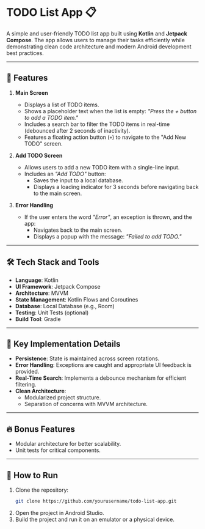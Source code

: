 # TODO List App 📋

A simple and user-friendly TODO list app built using **Kotlin** and **Jetpack Compose**. The app allows users to manage their tasks efficiently while demonstrating clean code architecture and modern Android development best practices.

---

## 📱 Features

1. **Main Screen**
   - Displays a list of TODO items.
   - Shows a placeholder text when the list is empty: *"Press the + button to add a TODO item."*
   - Includes a search bar to filter the TODO items in real-time (debounced after 2 seconds of inactivity).
   - Features a floating action button (`+`) to navigate to the "Add New TODO" screen.

2. **Add TODO Screen**
   - Allows users to add a new TODO item with a single-line input.
   - Includes an *"Add TODO"* button:
     - Saves the input to a local database.
     - Displays a loading indicator for 3 seconds before navigating back to the main screen.

3. **Error Handling**
   - If the user enters the word *"Error"*, an exception is thrown, and the app:
     - Navigates back to the main screen.
     - Displays a popup with the message: *"Failed to add TODO."*

---

## 🛠️ Tech Stack and Tools

- **Language**: Kotlin
- **UI Framework**: Jetpack Compose
- **Architecture**: MVVM
- **State Management**: Kotlin Flows and Coroutines
- **Database**: Local Database (e.g., Room)
- **Testing**: Unit Tests (optional)
- **Build Tool**: Gradle

---

## 🧩 Key Implementation Details

- **Persistence**: State is maintained across screen rotations.
- **Error Handling**: Exceptions are caught and appropriate UI feedback is provided.
- **Real-Time Search**: Implements a debounce mechanism for efficient filtering.
- **Clean Architecture**:
  - Modularized project structure.
  - Separation of concerns with MVVM architecture.

---

## 🔥 Bonus Features

- Modular architecture for better scalability.
- Unit tests for critical components.

---

## 🚀 How to Run

1. Clone the repository:
   ```bash
   git clone https://github.com/yourusername/todo-list-app.git
2.	Open the project in Android Studio.
3.	Build the project and run it on an emulator or a physical device.


